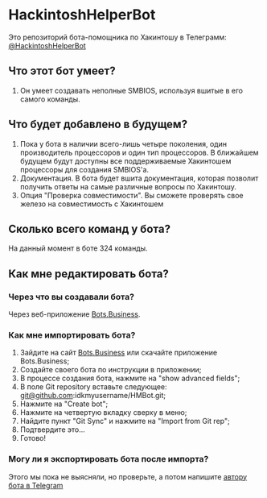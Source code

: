 # HackintoshHelperBot
Это репозиторий бота-помощника по Хакинтошу в Телеграмм: [@HackintoshHelperBot](https://t.me/HackintoshHelperBot)

## Что этот бот умеет?
1. Он умеет создавать неполные SMBIOS, используя вшитые в его самого команды.

## Что будет добавлено в будущем?
1. Пока у бота в наличии всего-лишь четыре поколения, один производитель процессоров и один тип процессоров. В ближайшем будущем будут доступны все поддерживаемые Хакинтошем процессоры для создания SMBIOS'а.
2. Документация. В бота будет вшита документация, которая позволит получить ответы на самые различные вопросы по Хакинтошу.
3. Опция "Проверка совместимости". Вы сможете проверять свое железо на совместимость с Хакинтошем

## Сколько всего команд у бота?
На данный момент в боте 324 команды.

## Как мне редактировать бота?

### Через что вы создавали бота? 
Через веб-приложение [Bots.Business](app.bots.business.com).

### Как мне импортировать бота?
1. Зайдите на сайт [Bots.Business](app.bots.business.com) или скачайте приложение Bots.Business;
2. Создайте своего бота по инструкции в приложении;
3. В процессе создания бота, нажмите на "show advanced fields";
4. В поле Git repository вставьте следующее: git@github.com:idkmyusername/HMBot.git;
5. Нажмите на "Create bot";
6. Нажмите на четвертую вкладку сверху в меню;
7. Найдите пункт "Git Sync" и нажмите на "Import from Git rep";
8. Подтвердите это...
9. Готово! 

### Могу ли я экспортировать бота после импорта?
Этого мы пока не выясняли, но проверьте, а потом напишите [автору бота в Telegram](t.me/cummet)
